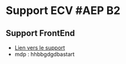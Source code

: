 # Support ECV #AEP B2

## Support FrontEnd

- [Lien vers le support](https://dws-paris.github.io/FRONTsupport/)
- mdp : hhbbgdgdbastart